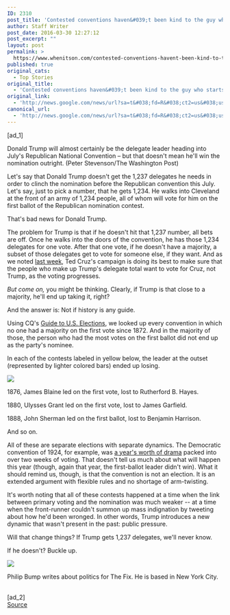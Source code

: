 ```yaml
---
ID: 2310
post_title: 'Contested conventions haven&#039;t been kind to the guy who starts out ahead, like Donald Trump &#8211; Washington Post'
author: Staff Writer
post_date: 2016-03-30 12:27:12
post_excerpt: ""
layout: post
permalink: >
  https://www.whenitson.com/contested-conventions-havent-been-kind-to-the-guy-who-starts-out-ahead-like-donald-trump-washington-post/
published: true
original_cats:
  - Top Stories
original_title:
  - 'Contested conventions haven&#039;t been kind to the guy who starts out ahead, like Donald Trump - Washington Post'
original_link:
  - 'http://news.google.com/news/url?sa=t&#038;fd=R&#038;ct2=us&#038;usg=AFQjCNGf3lLHuNJLuF-2B6vbbxZ-RPNSPw&#038;clid=c3a7d30bb8a4878e06b80cf16b898331&#038;cid=52779072790199&#038;ei=H8b7VqiKFNLYhAHM5ZXIDQ&#038;url=https://www.washingtonpost.com/news/the-fix/wp/2016/03/30/history-suggests-a-contested-convention-could-be-very-bad-for-donald-trump/'
canonical_url:
  - 'http://news.google.com/news/url?sa=t&#038;fd=R&#038;ct2=us&#038;usg=AFQjCNGf3lLHuNJLuF-2B6vbbxZ-RPNSPw&#038;clid=c3a7d30bb8a4878e06b80cf16b898331&#038;cid=52779072790199&#038;ei=H8b7VqiKFNLYhAHM5ZXIDQ&#038;url=https://www.washingtonpost.com/news/the-fix/wp/2016/03/30/history-suggests-a-contested-convention-could-be-very-bad-for-donald-trump/'
---
```

 [ad_1]
<br><div id="article-body" readability="94.331824512535">  <article itemprop="articleBody" readability="82.317552804079"><div class="inline-content inline-video" readability="34">  <p> <span class="pb-caption">Donald Trump will almost certainly be the delegate leader heading into July's Republican National Convention – but that doesn't mean he'll win the nomination outright. (Peter Stevenson/The Washington Post)</span> </p> </div> <p>Let's say that Donald Trump doesn't get the 1,237 delegates he needs in order to clinch the nomination before the Republican convention this July. Let's say, just to pick a number, that he gets 1,234. He walks into Cleveland at the front of an army of 1,234 people, all of whom will vote for him on the first ballot of the Republican nomination contest.</p> <p>That's bad news for Donald Trump.</p> <p>The problem for Trump is that if he doesn't hit that 1,237 number, all bets are off. Once he walks into the doors of the convention, he has those 1,234 delegates for one vote. After that one vote, if he doesn't have a majority, a subset of those delegates get to vote for someone else, if they want. And as we noted <a href="https://www.washingtonpost.com/news/the-fix/wp/2016/03/25/why-might-ted-cruz-win-the-republican-nomination-at-the-convention-because-he-won-iowa/">last week</a>, Ted Cruz's campaign is doing its best to make sure that the people who make up Trump's delegate total want to vote for Cruz, not Trump, as the voting progresses.</p> <p><em>But come on,</em> you might be thinking. Clearly, if Trump is that close to a majority, he'll end up taking it, right?</p> <p>And the answer is: Not if history is any guide.</p> <p>Using CQ's <a href="https://books.google.com/books?id=9CZECwAAQBAJ&amp;pg=PA715&amp;lpg=PA715&amp;dq=1852+DEMOCRATIC+CONVENTION+ballots&amp;source=bl&amp;ots=LcrzuPSz3o&amp;sig=1AuHWdQ6WznvkZMSr0BjydJFouE&amp;hl=en&amp;sa=X&amp;ved=0ahUKEwif8fOxwObLAhWDKx4KHYByDNQ4ChDoAQghMAE#v=onepage&amp;q&amp;f=false">Guide to U.S. Elections</a>, we looked up every convention in which no one had a majority on the first vote since 1872. And in the majority of those, the person who had the most votes on the first ballot did not end up as the party's nominee.</p> <p>In each of the contests labeled in yellow below, the leader at the outset (represented by lighter colored bars) ended up losing.</p> <div class="inline-content inline-photo inline-photo-normal"> <a name="d0f6712625"/> <img class="unprocessed" data-hi-res-src="https://img.washingtonpost.com/wp-apps/imrs.php?src=https://img.washingtonpost.com/blogs/the-fix/files/2016/03/Conventions.jpg&amp;w=1484" data-low-res-src="http://www.whenitson.com/wp-content/uploads/2016/03/Contested-conventions-haven039t-been-kind-to-the-guy-who-starts-out-ahead-like-Donald-Trump-Washington-Post.jpg" src="http://www.whenitson.com/wp-content/uploads/2016/03/Contested-conventions-haven039t-been-kind-to-the-guy-who-starts-out-ahead-like-Donald-Trump-Washington-Post.jpg"/><br/></div> <p>1876, James Blaine led on the first vote, lost to Rutherford B. Hayes.</p> <p>1880, Ulysses Grant led on the first vote, lost to James Garfield.</p> <p>1888, John Sherman led on the first ballot, lost to Benjamin Harrison.</p> <p>And so on.</p> <p>All of these are separate elections with separate dynamics. The Democratic convention of 1924, for example, was <a href="http://www.politico.com/magazine/story/2016/03/1924-the-craziest-convention-in-us-history-213708">a year's worth of drama</a> packed into over two weeks of voting. That doesn't tell us much about what will happen this year (though, again that year, the first-ballot leader didn't win). What it should remind us, though, is that the convention is not an election. It is an extended argument with flexible rules and no shortage of arm-twisting.</p> <p>It's worth noting that all of these contests happened at a time when the link between primary voting and the nomination was much weaker -- at a time when the front-runner couldn't summon up mass indignation by tweeting about how he'd been wronged. In other words, Trump introduces a new dynamic that wasn't present in the past: public pressure.</p> <p>Will that change things? If Trump gets 1,237 delegates, we'll never know.</p> <p>If he doesn't? Buckle up.</p></article> <div class="post-body-sig-line" readability="32"><a href="http://www.washingtonpost.com/people/philip-bump"><img src="http://www.whenitson.com/wp-content/uploads/2016/03/1459340832_547_Contested-conventions-haven039t-been-kind-to-the-guy-who-starts-out-ahead-like-Donald-Trump-Washington-Post.jpg" data-threshold="480" class="post-body-headshot-left "/></a><p>Philip Bump writes about politics for The Fix. He is based in New York City.</p></div> </div>
<br>[ad_2]
<br><a href="http://news.google.com/news/url?sa=t&#038;fd=R&#038;ct2=us&#038;usg=AFQjCNGf3lLHuNJLuF-2B6vbbxZ-RPNSPw&#038;clid=c3a7d30bb8a4878e06b80cf16b898331&#038;cid=52779072790199&#038;ei=H8b7VqiKFNLYhAHM5ZXIDQ&#038;url=https://www.washingtonpost.com/news/the-fix/wp/2016/03/30/history-suggests-a-contested-convention-could-be-very-bad-for-donald-trump/">Source </a>